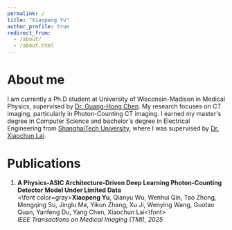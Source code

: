 ```yaml
---
permalink: /
title: "Xiaopeng Yu"
author_profile: true
redirect_from: 
  - /about/
  - /about.html
---
```


About me
======
I am currently a Ph.D student at University of Wisconsin-Madison in Medical Physics, supervised by [Dr. Guang-Hong Chen](https://medphysics.wisc.edu/blog/staff/chen-guanghong/). My research focuses on CT imaging, particularly in Photon-Counting CT imaging. I earned my master's degree in Computer Science and bachelor's degree in Electrical Engineering from [ShanghaiTech University](https://www.shanghaitech.edu.cn/eng/), where I was supervised by [Dr. Xiaochun Lai](https://bme.shanghaitech.edu.cn/bme_en/2021/0205/c8252a85055/page.htm).


Publications
======
1. **A Physics-ASIC Architecture-Driven Deep Learning Photon-Counting Detector Model Under Limited Data**  
<\font color=gray>**Xiaopeng Yu**, Qianyu Wu, Wenhui Qin, Tao Zhong, Mengqing Su, Jinglu Ma, Yikun Zhang, Xu Ji, Wenying Wang, Guotao Quan, Yanfeng Du, Yang Chen, Xiaochun Lai<\font>   
*IEEE Transactions on Medical Imaging (TMI), 2025*

